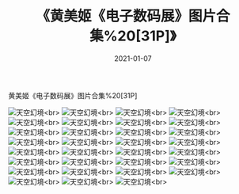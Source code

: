 ﻿---
layout: post
title: 《黄美姬《电子数码展》图片合集%20[31P]》
date: 2021-01-07
img: http://photo.orgx.cf/性感/2021/黄美姬《电子数码展》图片合集%20[31P]/000.jpg
tags: [美女,性感,泳衣]
---

黄美姬《电子数码展》图片合集%20[31P]



![天空幻境](http://photo.orgx.cf/性感/2021/黄美姬《电子数码展》图片合集%20[31P]/001.jpg''天空幻境'')<br>
![天空幻境](http://photo.orgx.cf/性感/2021/黄美姬《电子数码展》图片合集%20[31P]/002.jpg''天空幻境'')<br>
![天空幻境](http://photo.orgx.cf/性感/2021/黄美姬《电子数码展》图片合集%20[31P]/003.jpg''天空幻境'')<br>
![天空幻境](http://photo.orgx.cf/性感/2021/黄美姬《电子数码展》图片合集%20[31P]/004.jpg''天空幻境'')<br>
![天空幻境](http://photo.orgx.cf/性感/2021/黄美姬《电子数码展》图片合集%20[31P]/005.jpg''天空幻境'')<br>
![天空幻境](http://photo.orgx.cf/性感/2021/黄美姬《电子数码展》图片合集%20[31P]/006.jpg''天空幻境'')<br>
![天空幻境](http://photo.orgx.cf/性感/2021/黄美姬《电子数码展》图片合集%20[31P]/007.jpg''天空幻境'')<br>
![天空幻境](http://photo.orgx.cf/性感/2021/黄美姬《电子数码展》图片合集%20[31P]/008.jpg''天空幻境'')<br>
![天空幻境](http://photo.orgx.cf/性感/2021/黄美姬《电子数码展》图片合集%20[31P]/009.jpg''天空幻境'')<br>
![天空幻境](http://photo.orgx.cf/性感/2021/黄美姬《电子数码展》图片合集%20[31P]/010.jpg''天空幻境'')<br>
![天空幻境](http://photo.orgx.cf/性感/2021/黄美姬《电子数码展》图片合集%20[31P]/011.jpg''天空幻境'')<br>
![天空幻境](http://photo.orgx.cf/性感/2021/黄美姬《电子数码展》图片合集%20[31P]/012.jpg''天空幻境'')<br>
![天空幻境](http://photo.orgx.cf/性感/2021/黄美姬《电子数码展》图片合集%20[31P]/013.jpg''天空幻境'')<br>
![天空幻境](http://photo.orgx.cf/性感/2021/黄美姬《电子数码展》图片合集%20[31P]/014.jpg''天空幻境'')<br>
![天空幻境](http://photo.orgx.cf/性感/2021/黄美姬《电子数码展》图片合集%20[31P]/015.jpg''天空幻境'')<br>
![天空幻境](http://photo.orgx.cf/性感/2021/黄美姬《电子数码展》图片合集%20[31P]/016.jpg''天空幻境'')<br>
![天空幻境](http://photo.orgx.cf/性感/2021/黄美姬《电子数码展》图片合集%20[31P]/017.jpg''天空幻境'')<br>
![天空幻境](http://photo.orgx.cf/性感/2021/黄美姬《电子数码展》图片合集%20[31P]/018.jpg''天空幻境'')<br>
![天空幻境](http://photo.orgx.cf/性感/2021/黄美姬《电子数码展》图片合集%20[31P]/019.jpg''天空幻境'')<br>
![天空幻境](http://photo.orgx.cf/性感/2021/黄美姬《电子数码展》图片合集%20[31P]/020.jpg''天空幻境'')<br>
![天空幻境](http://photo.orgx.cf/性感/2021/黄美姬《电子数码展》图片合集%20[31P]/021.jpg''天空幻境'')<br>
![天空幻境](http://photo.orgx.cf/性感/2021/黄美姬《电子数码展》图片合集%20[31P]/022.jpg''天空幻境'')<br>
![天空幻境](http://photo.orgx.cf/性感/2021/黄美姬《电子数码展》图片合集%20[31P]/023.jpg''天空幻境'')<br>
![天空幻境](http://photo.orgx.cf/性感/2021/黄美姬《电子数码展》图片合集%20[31P]/024.jpg''天空幻境'')<br>
![天空幻境](http://photo.orgx.cf/性感/2021/黄美姬《电子数码展》图片合集%20[31P]/025.jpg''天空幻境'')<br>
![天空幻境](http://photo.orgx.cf/性感/2021/黄美姬《电子数码展》图片合集%20[31P]/026.jpg''天空幻境'')<br>
![天空幻境](http://photo.orgx.cf/性感/2021/黄美姬《电子数码展》图片合集%20[31P]/027.jpg''天空幻境'')<br>
![天空幻境](http://photo.orgx.cf/性感/2021/黄美姬《电子数码展》图片合集%20[31P]/028.jpg''天空幻境'')<br>
![天空幻境](http://photo.orgx.cf/性感/2021/黄美姬《电子数码展》图片合集%20[31P]/029.jpg''天空幻境'')<br>
![天空幻境](http://photo.orgx.cf/性感/2021/黄美姬《电子数码展》图片合集%20[31P]/030.jpg''天空幻境'')<br>
![天空幻境](http://photo.orgx.cf/性感/2021/黄美姬《电子数码展》图片合集%20[31P]/031.jpg''天空幻境'')<br>
